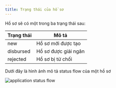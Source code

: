 ```yaml
---
title: Trạng thái của hồ sơ
---
```


Hồ sơ sẽ có một trong ba trạng thái sau:

| Trạng thái | Mô tả                |
| ---------- | -------------------- |
| new        | Hồ sơ mới được tạo   |
| disbursed  | Hồ sơ được giải ngân |
| rejected   | Hồ sơ bị từ chối     |

Dưới đây là hình ảnh mô tả status flow của một hồ sơ

![application status flow](https://tiniapp.tikicdn.com/resources/cuong/lead_gen_status.png)
